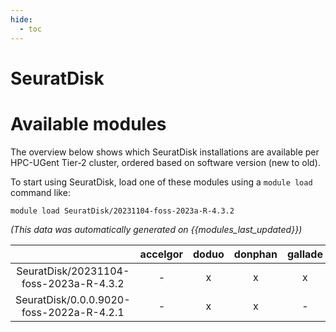 ```yaml
---
hide:
  - toc
---
```


SeuratDisk
==========

# Available modules


The overview below shows which SeuratDisk installations are available per HPC-UGent Tier-2 cluster, ordered based on software version (new to old).

To start using SeuratDisk, load one of these modules using a `module load` command like:

```shell
module load SeuratDisk/20231104-foss-2023a-R-4.3.2
```

*(This data was automatically generated on {{modules_last_updated}})*  

| |accelgor|doduo|donphan|gallade|joltik|shinx|
| :---: | :---: | :---: | :---: | :---: | :---: | :---: |
|SeuratDisk/20231104-foss-2023a-R-4.3.2|-|x|x|x|-|-|
|SeuratDisk/0.0.0.9020-foss-2022a-R-4.2.1|-|x|x|-|-|-|
